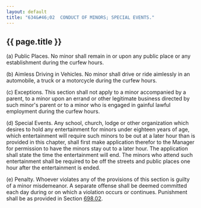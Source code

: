 ```yaml
---
layout: default
title: "634&#46;02  CONDUCT OF MINORS; SPECIAL EVENTS."
---
```


{{ page.title }}
----------------

(a) Public Places. No minor shall remain in or upon any public place or any establishment during the curfew hours.

(b) Aimless Driving in Vehicles. No minor shall drive or ride aimlessly in an automobile, a truck or a motorcycle during the curfew hours.

(c) Exceptions. This section shall not apply to a minor accompanied by a parent, to a minor upon an errand or other legitimate business directed by such minor's parent or to a minor who is engaged in gainful lawful employment during the curfew hours.

(d) Special Events. Any school, church, lodge or other organization which desires to hold any entertainment for minors under eighteen years of age, which entertainment will require such minors to be out at a later hour than is provided in this chapter, shall first make application therefor to the Manager for permission to have the minors stay out to a later hour. The application shall state the time the entertainment will end. The minors who attend such entertainment shall be required to be off the streets and public places one hour after the entertainment is ended.

(e) Penalty. Whoever violates any of the provisions of this section is guilty of a minor misdemeanor. A separate offense shall be deemed committed each day during or on which a violation occurs or continues. Punishment shall be as provided in Section [698.02](38e2f631.html).